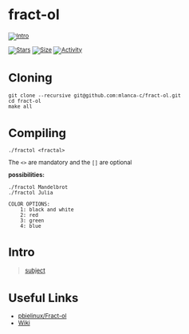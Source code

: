 # fract-ol

 <small description of project>

[![Intro](https://img.shields.io/badge/Cursus-fract'ol-success?style=for-the-badge&logo=42)](https://github.com/mlanca-c/fract-ol)
 
 [![Stars](https://img.shields.io/github/stars/mlanca-c/fract-ol?color=ffff00&label=Stars&logo=Stars&style=?style=flat)](https://github.com/mlanca-c/fract-ol)
 [![Size](https://img.shields.io/github/repo-size/mlanca-c/fract-ol?color=blue&label=Size&logo=Size&style=?style=flat)](https://github.com/mlanca-c/fract-ol)
 [![Activity](https://img.shields.io/github/last-commit/mlanca-c/fract-ol?color=red&label=Last%20Commit&style=flat)](https://github.com/mlanca-c/fract-ol)
 
# Cloning

 ```
 git clone --recursive git@github.com:mlanca-c/fract-ol.git
 cd fract-ol
 make all
 ```
 
# Compiling
 
 ```./fractol <fractal>```
  
  The ```<>``` are mandatory and the ```[]``` are optional
 
 **possibilities:**
 ```Shell
 ./fractol Mandelbrot
 ./fractol Julia
 ```
```
COLOR OPTIONS:
	1: black and white
	2: red
	3: green
	4: blue
```
 
# Intro

 > [subject](subject.pdf)

# Useful Links

 * [ pbielinux/Fract-ol](https://github.com/pbielinux/Fract-ol)
 * [Wiki](https://github.com/mlanca-c/fract-ol/wiki)

